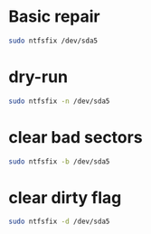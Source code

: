 # Basic repair
```bash
sudo ntfsfix /dev/sda5
```
# dry-run
```bash
sudo ntfsfix -n /dev/sda5
```
# clear bad sectors
```bash
sudo ntfsfix -b /dev/sda5
```
# clear dirty flag
```bash
sudo ntfsfix -d /dev/sda5
```
